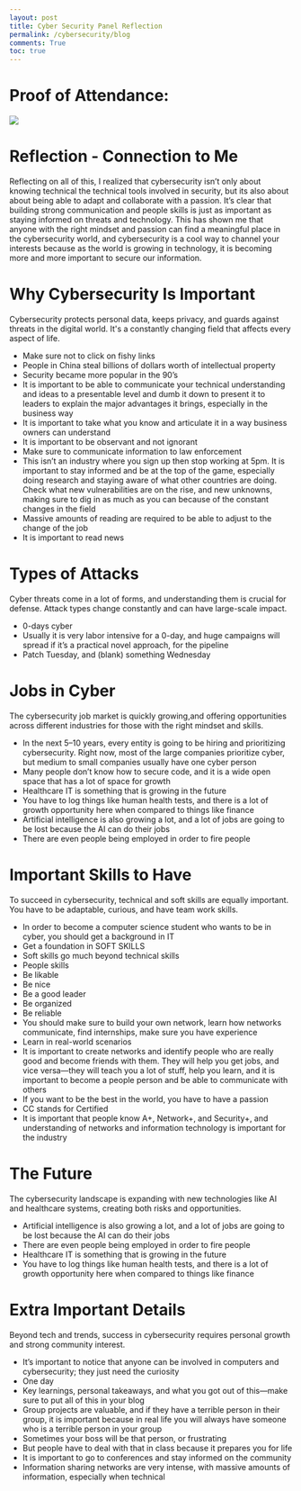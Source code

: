 ```yaml
---
layout: post
title: Cyber Security Panel Reflection
permalink: /cybersecurity/blog
comments: True
toc: true
---
```


# Proof of Attendance: 
<img src="{{site.baseurl}}/images/cyber.jpeg">

# Reflection - Connection to Me
Reflecting on all of this, I realized that cybersecurity isn’t only about knowing technical the technical tools involved in security, but its also about about being able to adapt and collaborate with a passion. It’s clear that building strong communication and people skills is just as important as staying informed on threats and technology. This has shown me that anyone with the right mindset and passion can find a meaningful place in the cybersecurity world, and cybersecurity is a cool way to channel your interests because as the world is growing in technology, it is becoming more and more important to secure our information.


# Why Cybersecurity Is Important
Cybersecurity protects personal data, keeps privacy, and guards against threats in the digital world. It's a constantly changing field that affects every aspect of life.

<ul>
  <li>Make sure not to click on fishy links</li>
  <li>People in China steal billions of dollars worth of intellectual property</li>
  <li>Security became more popular in the 90’s</li>
  <li>It is important to be able to communicate your technical understanding and ideas to a presentable level and dumb it down to present it to leaders to explain the major advantages it brings, especially in the business way</li>
  <li>It is important to take what you know and articulate it in a way business owners can understand</li>
  <li>It is important to be observant and not ignorant</li>
  <li>Make sure to communicate information to law enforcement</li>
  <li>This isn’t an industry where you sign up then stop working at 5pm. It is important to stay informed and be at the top of the game, especially doing research and staying aware of what other countries are doing. Check what new vulnerabilities are on the rise, and new unknowns, making sure to dig in as much as you can because of the constant changes in the field</li>
  <li>Massive amounts of reading are required to be able to adjust to the change of the job</li>
  <li>It is important to read news</li>
</ul>

# Types of Attacks
Cyber threats come in a lot of forms, and understanding them is crucial for defense. Attack types change constantly and can have large-scale impact.

<ul>
  <li>0-days cyber</li>
  <li>Usually it is very labor intensive for a 0-day, and huge campaigns will spread if it’s a practical novel approach, for the pipeline</li>
  <li>Patch Tuesday, and (blank) something Wednesday</li>
</ul>

# Jobs in Cyber
The cybersecurity job market is quickly growing,and offering opportunities across different industries for those with the right mindset and skills.

<ul>
  <li>In the next 5–10 years, every entity is going to be hiring and prioritizing cybersecurity. Right now, most of the large companies prioritize cyber, but medium to small companies usually have one cyber person</li>
  <li>Many people don’t know how to secure code, and it is a wide open space that has a lot of space for growth</li>
  <li>Healthcare IT is something that is growing in the future</li>
  <li>You have to log things like human health tests, and there is a lot of growth opportunity here when compared to things like finance</li>
  <li>Artificial intelligence is also growing a lot, and a lot of jobs are going to be lost because the AI can do their jobs</li>
  <li>There are even people being employed in order to fire people</li>
</ul>

# Important Skills to Have
To succeed in cybersecurity, technical and soft skills are equally important. You have to be adaptable, curious, and have team work skills.

<ul>
  <li>In order to become a computer science student who wants to be in cyber, you should get a background in IT</li>
  <li>Get a foundation in SOFT SKILLS</li>
  <li>Soft skills go much beyond technical skills</li>
  <li>People skills</li>
  <li>Be likable</li>
  <li>Be nice</li>
  <li>Be a good leader</li>
  <li>Be organized</li>
  <li>Be reliable</li>
  <li>You should make sure to build your own network, learn how networks communicate, find internships, make sure you have experience</li>
  <li>Learn in real-world scenarios</li>
  <li>It is important to create networks and identify people who are really good and become friends with them. They will help you get jobs, and vice versa—they will teach you a lot of stuff, help you learn, and it is important to become a people person and be able to communicate with others</li>
  <li>If you want to be the best in the world, you have to have a passion</li>
  <li>CC stands for Certified</li>
  <li>It is important that people know A+, Network+, and Security+, and understanding of networks and information technology is important for the industry</li>
</ul>

# The Future
The cybersecurity landscape is expanding with new technologies like AI and healthcare systems, creating both risks and opportunities.

<ul>
  <li>Artificial intelligence is also growing a lot, and a lot of jobs are going to be lost because the AI can do their jobs</li>
  <li>There are even people being employed in order to fire people</li>
  <li>Healthcare IT is something that is growing in the future</li>
  <li>You have to log things like human health tests, and there is a lot of growth opportunity here when compared to things like finance</li>
</ul>

# Extra Important Details
Beyond tech and trends, success in cybersecurity requires personal growth and strong community interest.

<ul>
  <li>It’s important to notice that anyone can be involved in computers and cybersecurity; they just need the curiosity</li>
  <li>One day</li>
  <li>Key learnings, personal takeaways, and what you got out of this—make sure to put all of this in your blog</li>
  <li>Group projects are valuable, and if they have a terrible person in their group, it is important because in real life you will always have someone who is a terrible person in your group</li>
  <li>Sometimes your boss will be that person, or frustrating</li>
  <li>But people have to deal with that in class because it prepares you for life</li>
  <li>It is important to go to conferences and stay informed on the community</li>
  <li>Information sharing networks are very intense, with massive amounts of information, especially when technical</li>
</ul>
